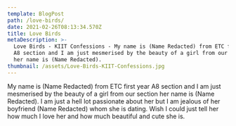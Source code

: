 ```yaml
---
template: BlogPost
path: /love-birds/
date: 2021-02-26T08:13:34.570Z
title: Love Birds
metaDescription: >-
  Love Birds - KIIT Confessions - My name is (Name Redacted) from ETC first year
  A8 section and I am just mesmerised by the beauty of a girl from our section
  her name is (Name Redacted).
thumbnail: /assets/Love-Birds-KIIT-Confessions.jpg
---
```

My name is (Name Redacted) from ETC first year A8 section and I am just mesmerised by the beauty of a girl from our section her name is (Name Redacted). I am just a hell lot passionate about her but I am jealous of her boyfriend (Name Redacted) whom she is dating. Wish I could just tell her how much I love her and how much beautiful and cute she is.
